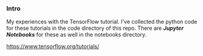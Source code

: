### Intro
My experiences with the TensorFlow tutorial.  I've collected the python code
for these tutorials in the code directory of this repo.  There are
_**Jupyter Notebooks**_ for these as well in the notebooks directory.

https://www.tensorflow.org/tutorials/
